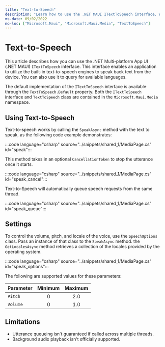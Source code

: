 ```yaml
---
title: "Text-to-Speech"
description: "Learn how to use the .NET MAUI ITextToSpeech interface, which enables an application utilize the built-in text-to-speech engines to speak back text from the device."
ms.date: 09/02/2022
no-loc: ["Microsoft.Maui", "Microsoft.Maui.Media", "TextToSpeech"]
---
```


# Text-to-Speech

This article describes how you can use the .NET Multi-platform App UI (.NET MAUI) `ITextToSpeech` interface. This interface enables an application to utilize the built-in text-to-speech engines to speak back text from the device. You can also use it to query for available languages.

The default implementation of the `ITextToSpeech` interface is available through the `TextToSpeech.Default` property. Both the `ITextToSpeech` interface and `TextToSpeech` class are contained in the `Microsoft.Maui.Media` namespace.

## Using Text-to-Speech

Text-to-speech works by calling the `SpeakAsync` method with the text to speak, as the following code example demonstrates:

:::code language="csharp" source="../snippets/shared_1/MediaPage.cs" id="speak":::

This method takes in an optional `CancellationToken` to stop the utterance once it starts.

:::code language="csharp" source="../snippets/shared_1/MediaPage.cs" id="speak_cancel":::

Text-to-Speech will automatically queue speech requests from the same thread.

:::code language="csharp" source="../snippets/shared_1/MediaPage.cs" id="speak_queue":::

## Settings

To control the volume, pitch, and locale of the voice, use the `SpeechOptions` class. Pass an instance of that class to the `SpeakAsync` method. the `GetLocalesAsync` method retrieves a collection of the locales provided by the operating system.

:::code language="csharp" source="../snippets/shared_1/MediaPage.cs" id="speak_options":::

The following are supported values for these parameters:

| Parameter | Minimum | Maximum |
|-----------|:-------:|:-------:|
| `Pitch`   | 0       | 2.0     |
| `Volume`  | 0       | 1.0     |

## Limitations

- Utterance queueing isn't guaranteed if called across multiple threads.
- Background audio playback isn't officially supported.
